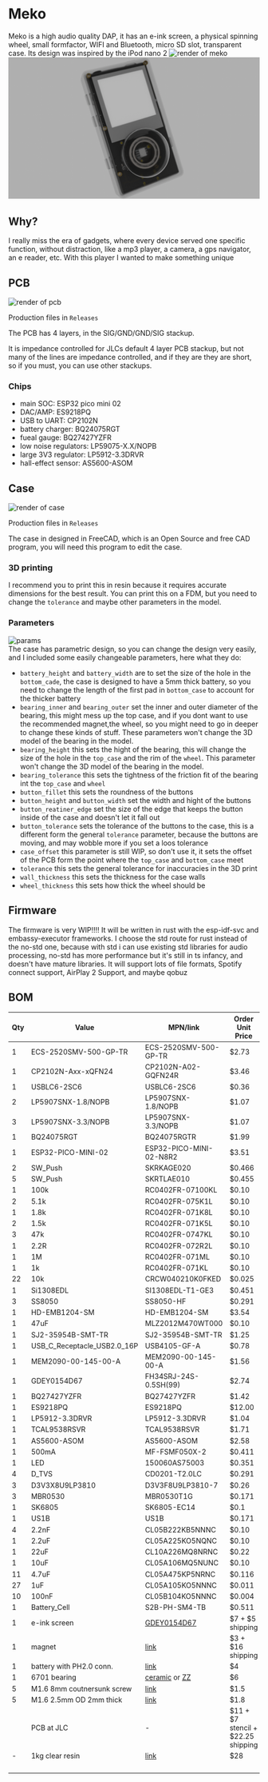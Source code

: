 # Meko
Meko is a high audio quality DAP, it has an e-ink screen, a physical spinning wheel, small formfactor, WIFI and Bluetooth, micro SD slot, transparent case. Its design was inspired by the iPod nano 2
![render of meko](https://hc-cdn.hel1.your-objectstorage.com/s/v3/1e49b25c340f3645e18c3602ac2eed06d8895417_meko-ezgif.com-video-to-webp-con.webp)
![render of meko](https://github.com/KOEGlike/meko/blob/main/meko-blend%2Frenders%2Fperesentation%2F0033.png)

## Why?

I really miss the era of gadgets, where every device served one specific function, without distraction, like a mp3 player, a camera, a gps navigator, an e reader, etc. With this player I wanted to make something unique

## PCB 

![render of pcb](https://hc-cdn.hel1.your-objectstorage.com/s/v3/c48284d859844763172703596e5ee1b2c6a2917b_frame_6_1_.png)  

  
Production files in `Releases`  
  
The PCB has 4 layers, in the SIG/GND/GND/SIG stackup.  
  
It is impedance controlled for JLCs default 4 layer PCB stackup, but not many of the lines are impedance controlled, and if they are they are short, so if you must, you can use other stackups.

### Chips

- main SOC: ESP32 pico mini 02
- DAC/AMP: ES9218PQ
- USB to UART: CP2102N
- battery charger: BQ24075RGT
- fueal gauge: BQ27427YZFR
- low noise regulators: LP59075-X.X/NOPB
- large 3V3 regulator: LP5912-3.3DRVR
- hall-effect sensor: AS5600-ASOM

## Case 

![render of case](https://hc-cdn.hel1.your-objectstorage.com/s/v3/994df4486b36f3d679ed8c80d61cc3d4df7f532a_meko-ezgif.com-video-to-webp-con-1.webp)  
  
Production files in `Releases`  
  
The case in designed in FreeCAD, which is an Open Source  and free CAD program, you will need this program to edit the case.

### 3D printing 

I recommend you to print this in resin because it requires accurate dimensions for the best result. You can print this on a FDM, but you need to change the `tolerance` and maybe other parameters in the model.

### Parameters

![params](https://hc-cdn.hel1.your-objectstorage.com/s/v3/28701e145fee447792843a0d50e1efcada36852c_screenshot_20250621_093625.png)  
The case has parametric design, so you can change the design very easily, and I included some easily changeable parameters, here what they do:

- `battery_height` and `battery_width` are to set the size of the hole in the `bottom_cade`, the case is designed to have a 5mm thick battery, so you need to change the length of the first pad in `bottom_case` to account for the thicker battery 
- `bearing_inner` and `bearing_outer` set the inner and outer diameter of the bearing, this might mess up the top case, and if you dont want to use the recommended magnet,the wheel, so you might need to go in deeper to change these kinds of stuff. These parameters won't change the 3D model of the bearing in the model. 
- `bearing_height` this sets the hight of the bearing, this will change the size of the hole in the `top_case` and the rim of the `wheel`. This parameter won't change the 3D model of the bearing in the model. 
- `bearing_tolerance` this sets the tightness of the friction fit of the bearing int the `top_case` and `wheel`
- `button_fillet` this sets the roundness of the buttons 
- `button_height` and `button_width` set the width and hight of the buttons 
- `button_reatiner_edge` set the size of the edge that keeps the button inside of the case and doesn't let it fall out 
- `button_tolerance` sets the tolerance of the buttons to the case, this is a different form the general `tolerance` parameter, because the buttons are moving, and may wobble more if you set a loos tolerance
- `case_offset` this parameter is still WIP, so don't use it, it sets the offset of the PCB form the point where the `top_case` and `bottom_case` meet 
- `tolerance` this sets the general tolerance for inaccuracies in the 3D print 
- `wall_thickness` this sets the thickness for the case walls 
- `wheel_thickness` this sets how thick the wheel should be 

## Firmware 

The firmware is very WIP!!!! It will be written in rust with the esp-idf-svc and embassy-executor frameworks. I choose the std route for rust instead of the no-std one, because with std i can use existing std libraries for audio processing, no-std has more performance but it's still in ts infancy, and doesn't have mature libraries. It will support lots of file formats, Spotify connect support, AirPlay 2 Support, and maybe qobuz

## BOM 




|Qty|Value                      |MPN/link               |Order Unit Price|Total |
|---|---------------------------|-----------------------|----------------|------|
|1  |ECS-2520SMV-500-GP-TR      |ECS-2520SMV-500-GP-TR  |$2.73           |$2.73  |
|1  |CP2102N-Axx-xQFN24         |CP2102N-A02-GQFN24R    |$3.46           |$3.46  |
|1  |USBLC6-2SC6                |USBLC6-2SC6            |$0.36           |$0.36  |
|2  |LP5907SNX-1.8/NOPB         |LP5907SNX-1.8/NOPB     |$1.07           |$2.14  |
|3  |LP5907SNX-3.3/NOPB         |LP5907SNX-3.3/NOPB     |$1.07           |$3.21  |
|1  |BQ24075RGT                 |BQ24075RGTR            |$1.99           |$1.99  |
|1  |ESP32-PICO-MINI-02         |ESP32-PICO-MINI-02-N8R2|$3.51           |$3.51  |
|2  |SW_Push                    |SKRKAGE020             |$0.466          |$0.932 |
|5  |SW_Push                    |SKRTLAE010             |$0.455          |$2.275 |
|1  |100k                       |RC0402FR-07100KL       |$0.10           |$0.1   |
|2  |5.1k                       |RC0402FR-075K1L        |$0.10           |$0.2   |
|1  |1.8k                       |RC0402FR-071K8L        |$0.10           |$0.1   |
|2  |1.5k                       |RC0402FR-071K5L        |$0.10           |$0.2   |
|3  |47k                        |RC0402FR-0747KL        |$0.10           |$0.3   |
|1  |2.2R                       |RC0402FR-072R2L        |$0.10           |$0.10 |
|1  |1M                         |RC0402FR-071ML         |$0.10           |$0.10 |
|1  |1k                         |RC0402FR-071KL         |$0.10           |$0.10 |
|22 |10k                        |CRCW040210K0FKED       |$0.025          |$0.55 |
|1  |Si1308EDL                  |SI1308EDL-T1-GE3       |$0.451          |$0.45 |
|3  |SS8050                     |SS8050-HF              |$0.291          |$0.87 |
|1  |HD-EMB1204-SM              |HD-EMB1204-SM          |$3.54           |$3.54 |
|1  |47uF                       |MLZ2012M470WT000       |$0.10           |$0.10 |
|1  |SJ2-35954B-SMT-TR          |SJ2-35954B-SMT-TR      |$1.25           |$1.25 |
|1  |USB_C_Receptacle_USB2.0_16P|USB4105-GF-A           |$0.78           |$0.78 |
|1  |MEM2090-00-145-00-A        |MEM2090-00-145-00-A    |$1.56           |$1.56 |
|1  |GDEY0154D67                |FH34SRJ-24S-0.5SH(99)  |$2.74           |$2.74 |
|1  |BQ27427YZFR                |BQ27427YZFR            |$1.42           |$1.42 |
|1  |ES9218PQ                   |ES9218PQ               |$12.00          |$12.00|
|1  |LP5912-3.3DRVR             |LP5912-3.3DRVR         |$1.04           |$1.04 |
|1  |TCAL9538RSVR               |TCAL9538RSVR           |$1.71           |$1.71 |
|1  |AS5600-ASOM                |AS5600-ASOM            |$2.58           |$2.58 |
|1  |500mA                      |MF-FSMF050X-2          |$0.411          |$0.41 |
|1  |LED                        |150060AS75003          |$0.351          |$0.35 |
|4  |D_TVS                      |CD0201-T2.0LC          |$0.291          |$1.16 |
|3  |D3V3X8U9LP3810             |D3V3F8U9LP3810-7       |$0.26           |$0.78 |
|3  |MBR0530                    |MBR0530T1G             |$0.171          |$0.51 |
|1  |SK6805                     |SK6805-EC14            |$0.1            |$0.10 |
|1  |US1B                       |US1B                   |$0.171          |$0.17 |
|4  |2.2nF                      |CL05B222KB5NNNC        |$0.10           |$0.40 |
|1  |2.2uF                      |CL05A225KO5NQNC        |$0.10           |$0.10 |
|1  |22uF                       |CL10A226MQ8NRNC        |$0.22           |$0.22 |
|1  |10uF                       |CL05A106MQ5NUNC        |$0.10           |$0.10 |
|11 |4.7uF                      |CL05A475KP5NRNC        |$0.116          |$1.28 |
|27 |1uF                        |CL05A105KO5NNNC        |$0.011          |$0.30 |
|10 |100nF                      |CL05B104KO5NNNC        |$0.004          |$0.04 |
|1  |Battery_Cell               |S2B-PH-SM4-TB          |$0.511          |$0.51 |
|1  |e-ink screen               |[GDEY0154D67](https://www.aliexpress.com/item/1005004027620986.html)            | $7 + $5 shipping | $12|
|1  |magnet                     |[link](https://www.first4magnets.com/product/6mm-dia-x-1mm-thick-diametrically-magnetised-n42-neodymium-magnet-20413) | $3 + $16 shipping | 19$ |
|1  |battery with PH2.0 conn.   |[link](https://www.aliexpress.com/item/1005006043243361.html) | $4| $4|
|1  |6701 bearing               |[ceramic](https://www.aliexpress.com/item/1005007752030168.html) or [ZZ](https://www.aliexpress.com/item/1005006822613982.html) | $6 | $6|
|5  |M1.6 8mm coutnersunk screw |[link](https://www.aliexpress.com/item/1005003620203113.html) | $1.5 | $1.5|
|5  |M1.6 2.5mm OD 2mm thick    |[link](https://www.aliexpress.com/item/1005007653131713.html) | $1.8 |$1.8|
|   |PCB at JLC                 | -   |$11 + $7 stencil + $22.25 shipping | $31 |
| - |1kg clear resin            |[link](https://store.anycubic.com/products/standard-resin-v2?variant=43909069897890)| $28 | $28|
|   |                           |                       |                |≈$170|

